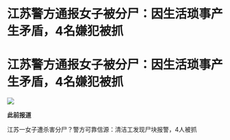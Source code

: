 # 江苏警方通报女子被分尸：因生活琐事产生矛盾，4名嫌犯被抓

# 江苏警方通报女子被分尸：因生活琐事产生矛盾，4名嫌犯被抓

![](https://inews.gtimg.com/news_bt/Ouoky4tG8r-1AoApVn3_x9ElcTmm8n8J2gVHoFUjjN0dQAA/1000)

**此前报道**

江苏一女子遭杀害分尸？警方可靠信源：清洁工发现尸块报警，4人被抓

